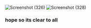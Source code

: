 ![Screenshot (326)](https://user-images.githubusercontent.com/89120960/204479373-55faa9b2-49ce-479e-a285-b3f1e86e97be.png)
![Screenshot (328)](https://user-images.githubusercontent.com/89120960/204479931-6501e0cc-5578-4e08-a082-e31e40c58722.png)
<h3> hope so its clear to all<h3>
